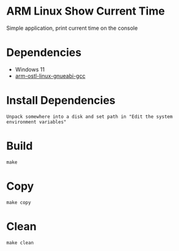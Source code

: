 ARM Linux Show Current Time
=====================
Simple application, print current time on the console

Dependencies
============
* Windows 11
* [arm-ostl-linux-gnueabi-gcc](https://sysprogs.com/getfile/2191/stm32mp1-gcc12.3.0.exe)

Install Dependencies
====================
```
Unpack somewhere into a disk and set path in "Edit the system environment variables"
```

Build
=====
```
make
```

Copy
====
```
make copy
```

Clean
====
```
make clean
```